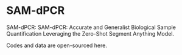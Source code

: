 # SAM-dPCR
SAM-dPCR: SAM-dPCR: Accurate and Generalist Biological Sample Quantification Leveraging the Zero-Shot Segment Anything Model.

Codes and data are open-sourced here.
